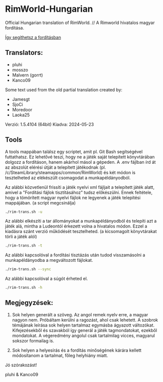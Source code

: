 ﻿# RimWorld-Hungarian

Official Hungarian translation of RimWorld. // A Rimworld hivatalos magyar fordítása.

[Így segíthetsz a fordításban](https://ludeon.com/forums/index.php?topic=2933.msg27450#msg27450)

## Translators:
- pluhi
- mosszo
- Malvern (gorrt)
- Kanco09

Some text used from the old partial translation created by:
- Jamesgt
- SjoCi
- Moredoor
- Laoka25

Verzió: 1.5.4104 (64bit) 
Kiadva: 2024-05-23

## Tools
A tools mappában találsz egy scriptet, amit pl. Git Bash segítségével futtathatsz. 
Ez lehetővé teszi, hogy ne a játék saját telepített könyvtárában dolgozz a fordításon, hanem akárhol másol a gépeden. 
A .env fájlban írd át az abszolút elérési útját a telepített játékodnak (pl. /c/SteamLibrary/steamapps/common/RimWorld) 
és két módon is tesztelheted az elékészült csomagodat a munkapéldányodból.

Az alábbi közvetlenül frissíti a játék nyelvi xml fájljait a telepített játék alatt, 
amivel a "Fordítási fájlok tisztításához" tudsz előkészülni. 
Ennek feltétele, hogy a tömörített magyar nyelvi fájlok ne legyenek a játék telepítési mappájában.
(a script megcsinálja)

```bash
./rim-trans.sh -u
```

Az alábbi elkészíti a tar állományokat a munkapéldányodból és telepíti azt a játék alá, 
mintha a Ludeontól érkezett volna a hivatalos módon. 
Ezzel a kiadásra szánt verzió működését tesztelheted.
(a kicsomagolt könyvtárakat törli a játék alól)

```bash
./rim-trans.sh -t
```

Az alábbi kapcsolóval a fordítási tisztázás után tudod visszamásolni a munkapéldányodba a megváltozott fájlokat.

```bash
./rim-trans.sh --sync
```

Az alábbi kapcsolóval a súgót érheted el.

```bash
./rim-trans.sh -h
```

## Megjegyzések:
1. Sok helyen generált a szöveg. Az angol remek nyelv erre, a magyar nagyon nem. Próbáltam kerülni a ragozást, ahol csak lehetett. A szobrok témájának leírása sok helyen tartalmaz egymásba ágyazott változókat. Kifejezésekből és szavakból így generál a játék tagmondatokat, ezekből mondatokat. A végeredmény angolul csak tartalmilag vicces, magyarul sokszor formailag is.

2. Sok helyen a helyesírás és a fordítás minőségének kárára kellett módosítanom a tartalmat, főleg helyhiány miatt.

Jó szórakozást!

pluhi & Kanco09